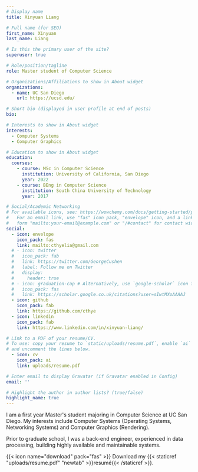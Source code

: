```yaml
---
# Display name
title: Xinyuan Liang

# Full name (for SEO)
first_name: Xinyuan
last_name: Liang

# Is this the primary user of the site?
superuser: true

# Role/position/tagline
role: Master student of Computer Science

# Organizations/Affiliations to show in About widget
organizations:
  - name: UC San Diego
    url: https://ucsd.edu/

# Short bio (displayed in user profile at end of posts)
bio:

# Interests to show in About widget
interests:
  - Computer Systems
  - Computer Graphics

# Education to show in About widget
education:
  courses:
    - course: MSc in Computer Science
      institution: University of California, San Diego
      year: 2022
    - course: BEng in Computer Science
      institution: South China University of Technology
      year: 2017

# Social/Academic Networking
# For available icons, see: https://wowchemy.com/docs/getting-started/page-builder/#icons
#   For an email link, use "fas" icon pack, "envelope" icon, and a link in the
#   form "mailto:your-email@example.com" or "/#contact" for contact widget.
social:
  - icon: envelope
    icon_pack: fas
    link: mailto:cthyelia@gmail.com
  # - icon: twitter
  #   icon_pack: fab
  #   link: https://twitter.com/GeorgeCushen
  #   label: Follow me on Twitter
  #   display:
  #     header: true
  # - icon: graduation-cap # Alternatively, use `google-scholar` icon from `ai` icon pack
  #   icon_pack: fas
  #   link: https://scholar.google.co.uk/citations?user=sIwtMXoAAAAJ
  - icon: github
    icon_pack: fab
    link: https://github.com/cthye
  - icon: linkedin
    icon_pack: fab
    link: https://www.linkedin.com/in/xinyuan-liang/

# Link to a PDF of your resume/CV.
# To use: copy your resume to `static/uploads/resume.pdf`, enable `ai` icons in `params.yaml`,
# and uncomment the lines below.
  - icon: cv
    icon_pack: ai
    link: uploads/resume.pdf

# Enter email to display Gravatar (if Gravatar enabled in Config)
email: ''

# Highlight the author in author lists? (true/false)
highlight_name: true
---
```

I am a first year Master's student majoring in Computer Science at UC San Diego. My interests include Computer Systems (Operating Systems, Networking Systems) and Computer Graphics (Rendering).

Prior to graduate school, I was a back-end engineer, experienced in data processing, building highly available and maintainable systems.

{{< icon name="download" pack="fas" >}} Download my {{< staticref "uploads/resume.pdf" "newtab" >}}resumé{{< /staticref >}}.
